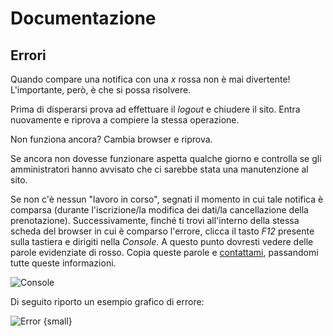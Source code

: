 # Documentazione

## Errori

Quando compare una notifica con una _x_ rossa non è mai divertente! L'importante, però, è che si possa risolvere.

Prima di disperarsi prova ad effettuare il _logout_ e chiudere il sito. Entra nuovamente e riprova a compiere la stessa operazione.

Non funziona ancora? Cambia browser e riprova.

Se ancora non dovesse funzionare aspetta qualche giorno e controlla se gli amministratori hanno avvisato che ci sarebbe stata una manutenzione al sito.

Se non c'è nessun "lavoro in corso", segnati il momento in cui tale notifica è comparsa (durante l'iscrizione/la modifica dei dati/la cancellazione della prenotazione). Successivamente, finché ti trovi all'interno della stessa scheda del browser in cui è comparso l'errore, clicca il tasto _F12_ presente sulla tastiera e dirigiti nella _Console_. A questo punto dovresti vedere delle parole evidenziate di rosso. Copia queste parole e [contattami](mailto:giovicapp4@gmail.com), passandomi tutte queste informazioni.

![Console](/assets/image1-35ea3a98.png)

Di seguito riporto un esempio grafico di errore:

![Error {small}](/assets/image2-6b2f1a5b.png)
